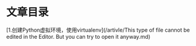 # 文章目录
[1.创建Python虚拟环境，使用virtualenv](/artivle/This type of file cannot be edited in the Editor. But you can try to open it anyway.md)
